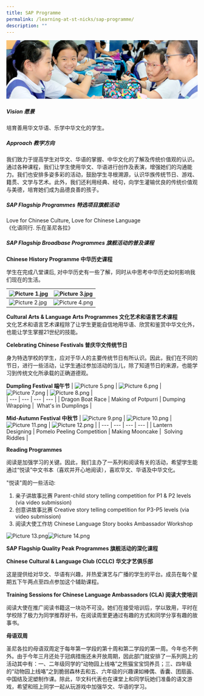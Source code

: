 ```yaml
---
title: SAP Programme
permalink: /learning-at-st-nicks/sap-programme/
description: ""
---
```

![](/images/01%20Banner%20Photos/learning-at-stnicks.jpg)

##### **Vision 愿景**

培育善用华文华语、乐学中华文化的学生。

##### **Approach 教学方向** 

我们致力于提高学生对华文、华语的掌握、中华文化的了解及传统价值观的认识。通过各种课程，我们让学生使用华文、华语进行创作及表演，增强她们的沟通能力。我们也安排多姿多彩的活动，鼓励学生寻根溯源，认识华族传统节日、游戏、籍贯、文学与艺术。此外，我们还利用经典、经句，向学生灌输优良的传统价值观与美德，培育她们成为品德良善的孩子。

##### **SAP Flagship Programmes 特选项目旗舰活动**  
Love for Chinese Culture, Love for Chinese Language   
《化语同行. 乐在圣尼各拉》

##### **SAP Flagship Broadbase Programmes 旗舰活动的普及课程**

**Chinese History Programme 中华历史课程**

学生在完成八堂课后, 对中华历史有一些了解，同时从中思考中华历史如何影响我们现在的生活。  

| ![Picture 1.jpg](https://chijstnicholasgirls.moe.edu.sg/qql/slot/u569/Pri%20Learning%20at%20St%20Nicks/SAP/Picture%201.jpg) | ![Picture 3.jpg](https://chijstnicholasgirls.moe.edu.sg/qql/slot/u569/Pri%20Learning%20at%20St%20Nicks/SAP/Picture%203.jpg) |
| --- | --- |
| ![Picture 2.jpg](https://chijstnicholasgirls.moe.edu.sg/qql/slot/u569/Pri%20Learning%20at%20St%20Nicks/SAP/Picture%202.jpg) | ![Picture 4.png](https://chijstnicholasgirls.moe.edu.sg/qql/slot/u569/Pri%20Learning%20at%20St%20Nicks/SAP/Picture%204.png) |

**Cultural Arts & Language Arts Programmes 文化艺术和语言艺术课程**<br>
文化艺术和语言艺术课程除了让学生更能自信地用华语、欣赏和鉴赏中华文化外，也能让学生掌握21世纪的技能。

**Celebrating Chinese Festivals 普庆华文传统节日**

身为特选学校的学生，应对于华人的主要传统节日有所认识。因此，我们在不同的节日，进行一些活动，让学生通过参加活动的当儿，除了知道节日的来源，也能学习到传统文化所承载的正确道德观。

**Dumpling Festival 端午节**
| ![Picture 5.png](https://chijstnicholasgirls.moe.edu.sg/qql/slot/u569/Pri%20Learning%20at%20St%20Nicks/SAP/Picture%205.png) | ![Picture 6.png](https://chijstnicholasgirls.moe.edu.sg/qql/slot/u569/Pri%20Learning%20at%20St%20Nicks/SAP/Picture%206.png) | ![Picture 7.png](https://chijstnicholasgirls.moe.edu.sg/qql/slot/u569/Pri%20Learning%20at%20St%20Nicks/SAP/Picture%207.png) | ![Picture 8.png](https://chijstnicholasgirls.moe.edu.sg/qql/slot/u569/Pri%20Learning%20at%20St%20Nicks/SAP/Picture%208.png) |  
| --- | --- | --- | --- |
| Dragon Boat Race | Making of Potpurri | Dumping Wrapping |  What's in Dumplings |

**Mid-Autumn Festival 中秋节**
| ![Picture 9.png](https://chijstnicholasgirls.moe.edu.sg/qql/slot/u569/Pri%20Learning%20at%20St%20Nicks/SAP/Picture%209.png) | ![Picture 10.png](https://chijstnicholasgirls.moe.edu.sg/qql/slot/u569/Pri%20Learning%20at%20St%20Nicks/SAP/Picture%2010.png) | ![Picture 11.png](https://chijstnicholasgirls.moe.edu.sg/qql/slot/u569/Pri%20Learning%20at%20St%20Nicks/SAP/Picture%2011.png) | ![Picture 12.png](https://chijstnicholasgirls.moe.edu.sg/qql/slot/u569/Pri%20Learning%20at%20St%20Nicks/SAP/Picture%2012.png) |
| --- | --- | --- | --- |
| Lantern Designing | Pomelo Peeling Competition | Making Mooncake |  Solving Riddles |

**Reading Programmes**

阅读是加强学习的关键。因此，我们主办了一系列和阅读有关的活动，希望学生能通过“悦读”中文书本（喜欢并开心地阅读），喜欢华文、华语及中华文化。

"悦读"周的一些活动:

1.  亲子讲故事比赛 Parent-child story telling competition for P1 & P2 levels (via video submission)
2.  创意讲故事比赛 Creative story telling competition for P3-P5 levels (via video submission)
3.  阅读大使工作坊 Chinese Language Story books Ambassador Workshop

![Picture 13.png](https://chijstnicholasgirls.moe.edu.sg/qql/slot/u569/Pri%20Learning%20at%20St%20Nicks/SAP/Picture%2013.png)![Picture 14.png](https://chijstnicholasgirls.moe.edu.sg/qql/slot/u569/Pri%20Learning%20at%20St%20Nicks/SAP/Picture%2014.png)  

**SAP Flagship Quality Peak Programmes 旗舰活动的深化课程**

**Chinese Cultural & Language Club (CCLC) 华文才艺俱乐部**

这是提供给对华文、华语有兴趣，并热爱演艺与广播的学生的平台。成员在每个星期五下午两点至四点参加这个辅助课程。

**Training Sessions for Chinese Language Ambassadors (CLA) 阅读大使培训**

阅读大使在推广阅读书籍这一块功不可没。她们在接受培训后，学以致用，平时在学校除了极力为同学推荐好书，在阅读周里更通过有趣的方式和同学分享有趣的故事书。

**母语双周**

圣尼各拉的母语双周定于每年第一学段的第十周和第二学段的第一周。今年也不例外。由于今年三月还处于冠病措施还未开放周期，因此部门就安排了一系列网上的活动其中有：一、二年级同学的“动物园上线咯”之熊猫宝宝饲养员；三、四年级的“动物园上线咯”之到脆弱森林去和五、六年级的兴趣课如棒偶、香囊、团扇画、中国结及泥塑制作课。除此，华文科代表也在课堂上和同学玩她们准备的语文游戏，希望和班上同学一起从玩游戏中加强华文、华语的学习。